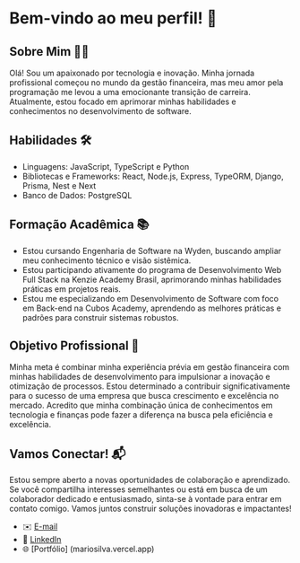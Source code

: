 # Bem-vindo ao meu perfil! 🚀

## Sobre Mim 🧑‍💻

Olá! Sou um apaixonado por tecnologia e inovação. Minha jornada profissional começou no mundo da gestão financeira, mas meu amor pela programação me levou a uma emocionante transição de carreira. Atualmente, estou focado em aprimorar minhas habilidades e conhecimentos no desenvolvimento de software.

## Habilidades 🛠️

- Linguagens: JavaScript, TypeScript e Python
- Bibliotecas e Frameworks: React, Node.js, Express, TypeORM, Django, Prisma, Nest e Next
- Banco de Dados: PostgreSQL

## Formação Acadêmica 📚

- Estou cursando Engenharia de Software na Wyden, buscando ampliar meu conhecimento técnico e visão sistêmica.
- Estou participando ativamente do programa de Desenvolvimento Web Full Stack na Kenzie Academy Brasil, aprimorando minhas habilidades práticas em projetos reais.
- Estou me especializando em Desenvolvimento de Software com foco em Back-end na Cubos Academy, aprendendo as melhores práticas e padrões para construir sistemas robustos.

## Objetivo Profissional 🚀

Minha meta é combinar minha experiência prévia em gestão financeira com minhas habilidades de desenvolvimento para impulsionar a inovação e otimização de processos. Estou determinado a contribuir significativamente para o sucesso de uma empresa que busca crescimento e excelência no mercado. Acredito que minha combinação única de conhecimentos em tecnologia e finanças pode fazer a diferença na busca pela eficiência e excelência.

## Vamos Conectar! 📬

Estou sempre aberto a novas oportunidades de colaboração e aprendizado. Se você compartilha interesses semelhantes ou está em busca de um colaborador dedicado e entusiasmado, sinta-se à vontade para entrar em contato comigo. Vamos juntos construir soluções inovadoras e impactantes!

- ✉️ [E-mail](mariosilva.81@icloud.com)
- 💼 [LinkedIn](https://www.linkedin.com/in/mario-silva81)
- 🌐 [Portfólio] (mariosilva.vercel.app)
